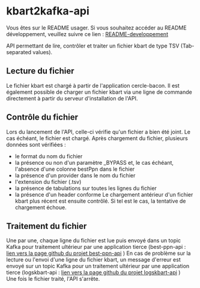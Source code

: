 # kbart2kafka-api

Vous êtes sur le README usager. Si vous souhaitez accéder au README développement, veuillez suivre ce lien : [README-developpement](README-developpement.md)

API permettant de lire, contrôler et traiter un fichier kbart de type TSV (Tab-separated values).

## Lecture du fichier
Le fichier kbart est chargé à partir de l'application cercle-bacon. Il est également possible de charger un fichier kbart via une ligne de commande directement à partir du serveur d'installation de l'API.

## Contrôle du fichier
Lors du lancement de l'API, celle-ci vérifie qu'un fichier a bien été joint. Le cas échéant, le fichier est chargé.
Après chargement du fichier, plusieurs données sont vérifiées :
- le format du nom du fichier
- la présence ou non d'un paramètre _BYPASS et, le cas échéant, l'absence d'une colonne bestPpn dans le fichier
- la présence d'un provider dans le nom du fichier
- l'extension du fichier (.tsv)
- la présence de tabulations sur toutes les lignes du fichier
- la présence d'un header conforme
Le chargement antérieur d'un fichier kbart plus récent est ensuite contrôlé. Si tel est le cas, la tentative de chargement échoue.

## Traitement du fichier
Une par une, chaque ligne du fichier est lue puis envoyé dans un topic Kafka pour traitement ultérieur par une application tierce (best-ppn-api : [lien vers la page github du projet best-ppn-api](https://github.com/abes-esr/best-ppn-api) )
En cas de problème sur la lecture ou l'envoi d'une ligne du fichier kbart, un message d'erreur est envoyé sur un topic Kafka pour un traitement ultérieur par une application tierce (logskbart-api : [lien vers la page github du projet logskbart-api](https://github.com/abes-esr/logskbart-api) )  
Une fois le fichier traité, l'API s'arrête. 

